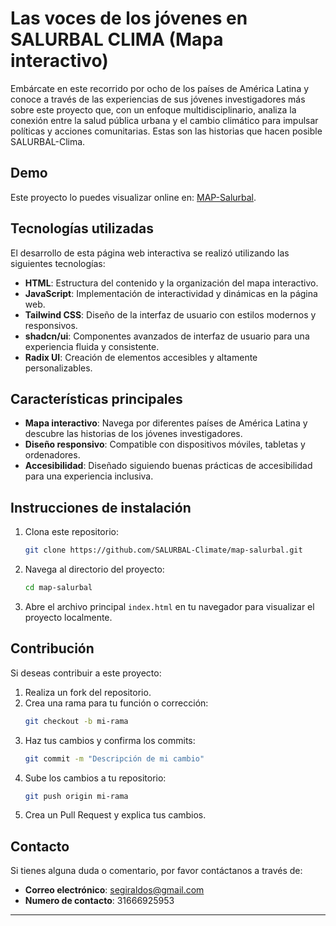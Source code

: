 # Las voces de los jóvenes en SALURBAL CLIMA (Mapa interactivo)

Embárcate en este recorrido por ocho de los países de América Latina y conoce a través de las experiencias de sus jóvenes investigadores más sobre este proyecto que, con un enfoque multidisciplinario, analiza la conexión entre la salud pública urbana y el cambio climático para impulsar políticas y acciones comunitarias. Estas son las historias que hacen posible SALURBAL-Clima.

## Demo

Este proyecto lo puedes visualizar online en: [MAP-Salurbal](https://sego.devlight.net). 

## Tecnologías utilizadas

El desarrollo de esta página web interactiva se realizó utilizando las siguientes tecnologías:

- **HTML**: Estructura del contenido y la organización del mapa interactivo.
- **JavaScript**: Implementación de interactividad y dinámicas en la página web.
- **Tailwind CSS**: Diseño de la interfaz de usuario con estilos modernos y responsivos.
- **shadcn/ui**: Componentes avanzados de interfaz de usuario para una experiencia fluida y consistente.
- **Radix UI**: Creación de elementos accesibles y altamente personalizables.

## Características principales

- **Mapa interactivo**: Navega por diferentes países de América Latina y descubre las historias de los jóvenes investigadores.
- **Diseño responsivo**: Compatible con dispositivos móviles, tabletas y ordenadores.
- **Accesibilidad**: Diseñado siguiendo buenas prácticas de accesibilidad para una experiencia inclusiva.

## Instrucciones de instalación

1. Clona este repositorio:
   ```bash
   git clone https://github.com/SALURBAL-Climate/map-salurbal.git
   ```

2. Navega al directorio del proyecto:
   ```bash
   cd map-salurbal
   ```

3. Abre el archivo principal `index.html` en tu navegador para visualizar el proyecto localmente.

## Contribución

Si deseas contribuir a este proyecto:

1. Realiza un fork del repositorio.
2. Crea una rama para tu función o corrección:
   ```bash
   git checkout -b mi-rama
   ```
3. Haz tus cambios y confirma los commits:
   ```bash
   git commit -m "Descripción de mi cambio"
   ```
4. Sube los cambios a tu repositorio:
   ```bash
   git push origin mi-rama
   ```
5. Crea un Pull Request y explica tus cambios.

## Contacto

Si tienes alguna duda o comentario, por favor contáctanos a través de:

- **Correo electrónico**: segiraldos@gmail.com
- **Numero de contacto**: 31666925953

---


